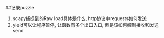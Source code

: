 ##记录puzzle

1. scapy捕捉到的Raw load具体是什么, http协议中requests如何发送
2. yield可以让程序暂停, 让函数有多个出口入口, 但是该如何控制接收和发送send
